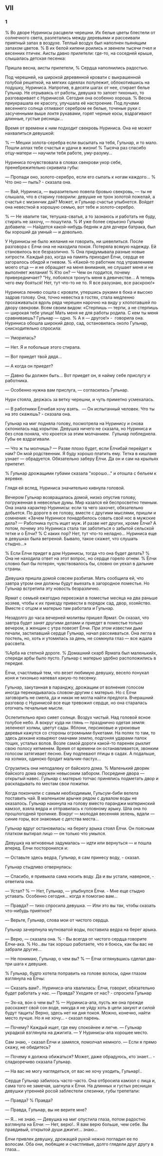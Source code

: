 ## VII

### 1

% Во дворе Нуринисы расцвели черешни.
Их белые цветы блестели от солнечного света, разлетались между деревьями и рассеивали приятный запах в воздухе.
Теплый воздух был наполнен пьянящим запахом цветов.
% В их белой кипени роились и звенели тысячи пчел и весенних птичек.
Аисты давно прилетели: где-то, на соседней крыше, слышалась детская песенка:

Пришла весна, аисты прилетели,
% Сердца наполнились радостью.

Под черешней, на широкой деревянной кровати с выкрашенной голубой решеткой, на мягких одеялах полулежит, облокотившись на подушку, Нуриниса.
Напротив, в десяти шагах от нее, стирает белье Гульнар.
Не отрываясь от работы, девушка то запоет тихонько, то разговаривает с Нуринисой.
Сегодня она особенно хороша.
% Весна приукрашала ее красоту, улучшала её настроение.
Под лучами весеннего солнца отливают серебром ее белые, точеные руки с засученными выше локтя рукавами, горят черные косы, вздрагивают длинные, густые ресницы...

Время от времени к ним подходит свекровь Нуриниса.
Она не может нахвалиться девушкой:

% — Мешки золота-серебра если высыпать на тебя, Гульнар, и то мало.
Пошли аллах тебе счастья и удачи в жизни!
% Тысяча раз спасибо отцу-матери — научили тебя работе, уму-разуму…

Нуриниса почувствовала в словах свекрови укор себе, пренебрежительно скривила губы:

— Пропади оно, золото-серебро, если его сыпать к ногам каждого…
% Что оно — пыль? - сказала она.

— Вай, Нуриниса, — выразительно повела бровью свекровь, — ты не слышала, что в старину говорили: девушке не трон золотой пожелай, а счастья с мизинчик дай?
Может, и Гульнар счастье улыбнется.
Войдет она невесткой в хорошую семью, вот тебе и золото-серебро.

% — Не хвалите так, тетушка-сватья, а то зазнаюсь и работать не буду, стирать не захочу, — пошутила.
% И уже более серьезно Гульнар добавила: — Найдется какой-нибудь бедняк и для дочери батрака, был бы хороший да умный — и довольно.

У Нуринисы не было желания ни говорить, ни шевелиться.
После разговора с Ёлчи она не находила покоя.
Потеряла всякую надежду.
Ей становилось все безразлично.
% Она придумывала разные новые хитрости.
Каждый раз, когда на память приходил Ёлчи, сердце ее загоралось обидой и гневом.
% «Какой-то работник под управлением моего отца — и не обращает на меня внимания, не слушает меня и не выполняет желания!
% Кто он?
— Чем он гордится, почему привередничает?
"Ну, побоялся тронуть меня в девичестве…
А теперь чего ему бояться!
Нет, тут что-то не то.
Я все разузнаю, все раскрою!»

Нуриниса лениво сошла с кровати, упершись руками в бока и высоко задрав голову.
Она, точно невестка в гостях, стала медленно прохаживаться вдоль ряда черешен нарочно на виду у хлопотавшей по двору свекрови.
Всем своим видом:
«Стерпишь — терпи, а не стерпишь — широкая тебе улица!
Мать меня не для работы родила.
С кем ты меня сравниваешь?
Гульнар — одно.
% А я — другое!» -  говорила она.
Нуриниса обошла широкий двор, сад, остановилась около Гульнар, снисходительно спросила:

— Уморилась?

— Нет.
Я и побольше этого стирала.

— Вот приедет твой дядя…

— А когда он приедет?

— Давно бы должен быть…
Вот приедет он, я найму себе прислугу и работника.

— Особенно нужна вам прислуга, — согласилась Гульнар.

Нури стояла, держась за ветку черешни, и чуть приметно усмехалась.

— В работники Ёлчибая хочу взять. 
— Он испытанный человек.
Что ты на это скажешь? - сказала она.

Гульнар на миг подняла голову, посмотрела на Нуринису и снова склонилась над корытом.
Девушка ничего не сказала, но Нуриниса и без слов поняла, что кроется за этим молчанием.
 Гульнар побледнела.
Губы ее вздрагивали.

— Что ж ты молчишь?
— Разве плохо будет, если Ёлчибай перейдет к нам?
Он мой родственник.
Я буду хорошо платить ему.
Тетка в кишлаке узнает — обрадуется.
Обязательно заберу Ёлчи.
Да он и сам на крыльях прилетит.

% Гульнар дрожащими губами сказала "хорошо..." и отошла с бельем к веревке.

Глядя ей вслед, Нуриниса значительно кивнула головой.

Вечером Гульнар возвращалась домой, низко опустив голову, погруженная в невеселые думы.
Мир казался ей беспросветно темным.
Она знала характер Нуринисы: если та чего захочет, обязательно добьется.
По дороге в ее голову, вместе с другими мыслями, пришли и сомнения:
«Зачем Нуринисе понадобилось совать свой нос в мужские дела?
— Работника пусть ищет муж.
И разве нет других, кроме Ёлчи?
А потом, почему это Нуриниса стала так заботиться о забытой сельской тетке и о Ёлчи?
% С каких пор?
Нет, тут что-то неладно…
Нуриниса еще в девушках была ветреной.
Бывало, такое скажет, что слушать стыдно…»

% Если Ёлчи придет в дом Нуринисы, тогда что она будет делать?
% Она не находила ответ на этот вопрос, но сердце горело огнем.
% Ёлчи словно был бы потерян, чувствовалось бы, словно он уехал в дальние страны.

Девушка пришла домой совсем разбитая.
Мать сообщила ей, что завтра утром они должны будут выехать в загородное поместье.
Но Гульнар встретила эту новость безразлично.

Ярмат с семьей ежегодно переезжал в поместье месяца на два раньше хозяев, чтобы к их приезду привести в порядок сад, двор, хозяйство.
Вместе с отцом и матерью там работала и Гульнар.

Незадолго до часа вечерней молитвы пришел Ярмат.
Он сказал, что завтра будет занят другими делами и приедет в поместье только вечером, а женщин с утра повезет Ёлчи.
При этом известии дым печали, застилавший сердце Гульнар, начал рассеиваться.
Она легла в постель, но, хоть и утомилась за день, не сомкнула глаз — все ждала рассвета.

%Арба на степной дороге.
% Домашний скарб Ярмата был маленькийх, спереди арбы было пусто.
Гульнар с матерью удобно расположились в передке.

Ёлчи, счастливый тем, что везет любимую девушку, весело понукал коня и тихонько напевал какую-то песенку.

Гульнар, закутанная в паранджу, дрожащим от волнения голосом иногда перекидывалась словом-другим с матерью.
Но с Ёлчи заговорить не смела, да и никак не могла найти предлога.
Вчерашний разговор с Нуринисой все еще тревожил сердце, но она старалась отогнать печальные мысли.

Ослепительно ярко сияет солнце.
Воздух чистый.
Над головой ясное голубое небо.
А вокруг куда ни глянь — празднично одетая земля: зеленеют холмы, цветут сады.
Яблони, персиковые и урюковые деревья кажутся со стороны огромными букетами.
На полях то там, то здесь дехкане ковыряют омачами землю, подгоняя ударами палок тощих, усталых волов.
Возле самой дороги какой-то паренек рыхлит свою полосу кетменем.
Время от времени он останавливается, звонким голосом затягивает песню.
Ему подпевают птицы в садах.
А подальше, на холмах, одиноко бродит мальчик-пастух…

Сгрузились они неподалеку от байского дома.
% Маленький дворик байского дома окружен невысоким забором.
Посредине двора — открытый навес.
Гульнар с матерью тотчас принялись подметать двор и раскладывать по местам свои пожитки.

Когда покончили с самым необходимым, Гульсум-биби велела поставить чай.
В маленьком арычке рядом с дувалом воды не оказалось.
Гульнар накинула на голову вместо паранджи материнский камзол, взяла ведра и отправилась к головному арыку.
Шла она по прошлогодней тропинке.
Вокруг — молодая весенняя зелень, вдали — синие горы, все знакомые с детства места…

Гульнар вдруг остановилась: на берегу арыка стоял Ёлчи.
Он поясным платком вытирал лицо — он только что умылся.

Девушка на мгновенье задумалась — идти или вернуться — и пошла вперед.
Ёлчи посторонился и:

— Оставьте здесь ведра, Гульнар, я сам принесу воду, - сказал.

Гульнар стыдливо отвернулась:

— Спасибо, я привыкла сама носить воду.
Да и вы устали, наверное, - ответила она.

— Устал?
% — Нет, Гульнар, — улыбнулся Ёлчи. - Мне еще стыдно уставать.
Особенно сегодня… когда я помогаю вам…

— Правда? — тихо спросила девушка. — Или это вы так, чтобы сказать что-нибудь приятное?

— Верьте, Гульнар, слова мои от чистого сердца.

Гульнар зачерпнула мутноватой воды, поставила ведра на берег арыка.

— Верю, — сказала она.
% - Вы всегда от чистого сердца говорите Ёлчи-ака.
% Но...вы так хорошо работаете, что я боюсь, как бы вас не забрали другие…

— Не понимаю, Гульнар, о чем вы?
% — Ёлчи оглянувшись сделал два-три шага к девушке.

% Гульнар, будто хотела поправить на голове волосы, одни глазом взглянула на Ёлчы:

— Сказать вам?..
Нуриниса-апа хвалилась: Ёлчи, говорит, обязательно будет работать у нас.
— Правда?
Уходите от нас? - спросила Гульнар

— Эх-ха, вон о чем вы?
% — Нуриниса-апа, пусть же она прежде расскажет свой сон воде, никуда я не уйду хоть в цепи закуют и силой будут тащить!
Верно, здесь нет ни дня покоя.
Можно, конечно, найти место лучше.
Но я не хочу… - сказал парень.

— Почему?
Каждый ищет, где ему спокойнее и легче. — Гульнар украдкой взглянула на джигита.
— У Нуринисы-апа хорошее место.

Сам знаю, - сказал Ёлчи и замялся, помолчал немного. — Если я прямо скажу, не обидитесь?

— Почему я должна обижаться?
Может, даже обрадуюсь, кто знает… - сладкоречиво сказала Гульнар.

— На вас не могу наглядеться, от вас не хочу уходить, Гульнар!..

Сердце Гульнар забилось часто-часто.
Она отбросила камзол с лица и, сама того не замечая, шагнула к Ёлчи.
На длинных и густых ресницах девушки утренней росой заблестели слезинки, губы трепетали:

— Правда?
% Правда?

— Правда, Гульнар, вы не верите мне?

— Я… не знаю.
— Девушка на миг опустила глаза, потом радостно взглянула на Ёлчи: — Нет, верю!..
Я вам верю больше, чем себе.
Вы правдивый, открытой души джигит… знаю…

Ёлчи привлек девушку, дрожащей рукой нежно погладил ее по волосам.
Оба они, любящие и счастливые, долго глядели друг другу в глаза…
